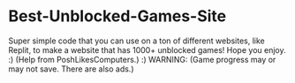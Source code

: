 # Best-Unblocked-Games-Site
Super simple code that you can use on a ton of different websites, like Replit, to make a website that has 1000+ unblocked games! Hope you enjoy. :)
(Help from PoshLikesComputers.) :)
WARNING: (Game progress may or may not save. There are also ads.)
